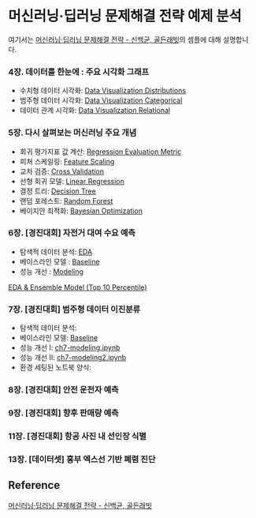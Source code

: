 # 머신러닝·딥러닝 문제해결 전략 예제 분석

여기서는 [머신러닝·딥러닝 문제해결 전략 - 신백균, 골든래빗](https://github.com/BaekKyunShin/musthave_mldl_problem_solving_strategy)의 셈플에 대해 설명합니다. 

### 4장. 데이터를 한눈에 : 주요 시각화 그래프

- 수치형 데이터 시각화: [Data Visualization Distributions](https://github.com/kyopark2014/ML-Algorithms/blob/main/ml-stragegy/src/ch4-data-visualization-distributions.ipynb)
- 범주형 데이터 시각화: [Data Visualization Categorical](https://github.com/kyopark2014/ML-Algorithms/blob/main/ml-stragegy/src/ch4-data-visualization-categorical.ipynb)
- 데이터 관계 시각화: [Data Visualization Relational](https://github.com/kyopark2014/ML-Algorithms/blob/main/ml-stragegy/src/ch4-data-visualization-relational.ipynb)

### 5장. 다시 살펴보는 머신러닝 주요 개념

- 회귀 평가지표 값 계산: [Regression Evaluation Metric](https://github.com/kyopark2014/ML-Algorithms/blob/main/ml-stragegy/src/ch5-regression-evaluation-metric.ipynb)
- 피처 스케일링: [Feature Scaling](https://github.com/kyopark2014/ML-Algorithms/blob/main/ml-stragegy/src/ch5-feature-scaling.ipynb) 
- 교차 검증: [Cross Validation](https://github.com/kyopark2014/ML-Algorithms/blob/main/ml-stragegy/src/ch5-cross-validation.ipynb)
- 선형 회귀 모델: [Linear Regression](https://github.com/kyopark2014/ML-Algorithms/blob/main/ml-stragegy/src/ch5-linear-regression.ipynb)   
- 결정 트리: [Decision Tree](https://github.com/kyopark2014/ML-Algorithms/blob/main/ml-stragegy/src/ch5-decision-tree.ipynb)
- 랜덤 포레스트: [Random Forest](https://github.com/kyopark2014/ML-Algorithms/blob/main/ml-stragegy/src/ch5-randomforest.ipynb)
- 베이지안 최적화: [Bayesian Optimization](https://github.com/kyopark2014/ML-Algorithms/blob/main/ml-stragegy/src/ch5-bayesian-optimization.ipynb)

### 6장. [경진대회] 자전거 대여 수요 예측
- 탐색적 데이터 분석: [EDA](https://github.com/kyopark2014/ML-Algorithms/blob/main/ml-stragegy/src/ch6-EDA.ipynb)
- 베이스라인 모델 : [Baseline](https://github.com/kyopark2014/ML-Algorithms/blob/main/ml-stragegy/src/ch6-baseline.ipynb)
- 성능 개선 : [Modeling](https://github.com/kyopark2014/ML-Algorithms/blob/main/ml-stragegy/src/ch6-modeling.ipynb)

[EDA & Ensemble Model (Top 10 Percentile)](https://github.com/kyopark2014/ML-Algorithms/blob/main/ml-stragegy/src/EDA-and-ensemble-model.ipynb)

### 7장. [경진대회] 범주형 데이터 이진분류

- 탐색적 데이터 분석:
- 베이스라인 모델: [Baseline](https://github.com/kyopark2014/ML-Algorithms/blob/main/ml-stragegy/src/ch7-baseline.ipynb)
- 성능 개선 I: [ch7-modeling.ipynb](https://github.com/kyopark2014/ML-Algorithms/blob/main/ml-stragegy/src/ch7-modeling.ipynb)
- 성능 개선 II: [ch7-modeling2.ipynb](https://github.com/kyopark2014/ML-Algorithms/blob/main/ml-stragegy/src/ch7-modeling2.ipynb)
- 환경 세팅된 노트북 양식:

### 8장. [경진대회] 안전 운전자 예측

### 9장. [경진대회] 향후 판매량 예측

### 11장. [경진대회] 항공 사진 내 선인장 식별

### 13장. [데이터셋] 흉부 엑스선 기반 폐렴 진단





## Reference

[머신러닝·딥러닝 문제해결 전략 - 신백균, 골든래빗](https://github.com/BaekKyunShin/musthave_mldl_problem_solving_strategy)

